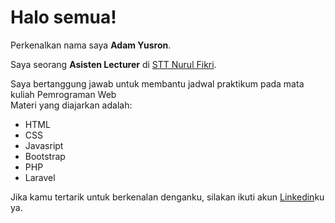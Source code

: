 # Halo semua! 

Perkenalkan nama saya **Adam Yusron**.<br>

Saya seorang **Asisten Lecturer** di [STT Nurul Fikri](https://nurulfikri.ac.id/).<br>

Saya bertanggung jawab untuk membantu jadwal praktikum pada mata kuliah Pemrograman Web<br>
Materi yang diajarkan adalah:
* HTML
* CSS
* Javasript
* Bootstrap
* PHP
* Laravel<br>

Jika kamu tertarik untuk berkenalan denganku, silakan ikuti akun [Linkedin](https://www.linkedin.com/in/adam-yusron-360500220/)ku ya.
